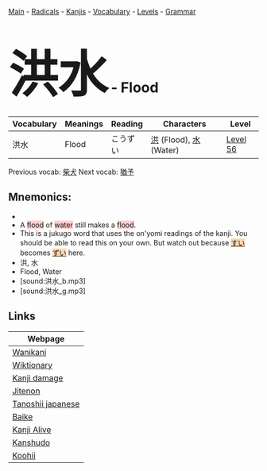 <style> bigfont {font-size: 100px}</style>
[Main](../README.md) -
[Radicals](../radicals.md) -
[Kanjis](../kanjis.md) -
[Vocabulary](../vocabulary.md) -
[Levels](../levels.md) -
[Grammar](../grammar.md)
# <bigfont> 洪水</bigfont> - Flood 

| Vocabulary | Meanings | Reading | Characters | Level |
| --- | --- | --- | --- | --- |
| 洪水 | Flood | こうずい |  [洪](../kanjis/洪.md) (Flood), [水](../kanjis/水.md) (Water) | [Level 56](../levels/wk_level56.md) |

Previous vocab: [柴犬](柴犬.md) Next vocab: [猶予](猶予.md) 

## Mnemonics:

* 
* A <span style="background-color:#ffcccb"> flood</span> of <span style="background-color:#ffcccb"> water</span> still makes a <span style="background-color:#ffcccb"> flood</span>.
* This is a jukugo word that uses the on'yomi readings of the kanji. You should be able to read this on your own. But watch out because <span style="background-color:#fed8b1"> [すい](https://jisho.org/search/すい)</span> becomes <span style="background-color:#fed8b1"> [ずい](https://jisho.org/search/ずい)</span> here.
* 洪, 水
* Flood, Water
* [sound:洪水_b.mp3]
* [sound:洪水_g.mp3]


## Links 

| Webpage |
| --- |
| [Wanikani          ](https://www.wanikani.com/kanji/洪水) |
| [Wiktionary        ](https://en.wiktionary.org/wiki/洪水) |
| [Kanji damage      ](http://www.kanjidamage.com/kanji/search?utf8=✓&q=洪水) |
| [Jitenon           ](https://jitenon.com/kanji/洪水) |
| [Tanoshii japanese ](https://www.tanoshiijapanese.com/dictionary/kanji.cfm?k=洪水) |
| [Baike             ](https://baike.baidu.com/item/洪水) |
| [Kanji Alive       ](https://app.kanjialive.com/洪水) |
| [Kanshudo          ](https://www.kanshudo.com/searchmn?q=洪水) |
| [Koohii            ](https://kanji.koohii.com/study/kanji/洪水) |
